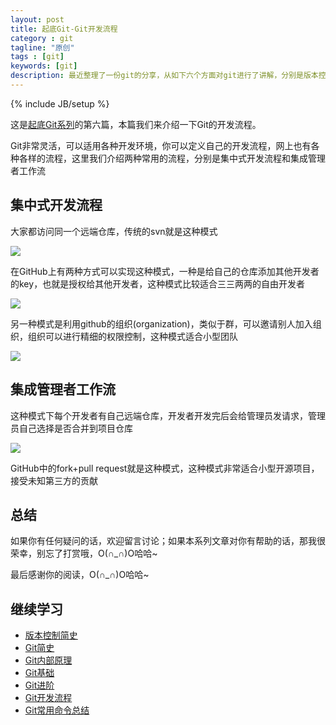 ```yaml
---
layout: post
title: 起底Git-Git开发流程
category : git
tagline: "原创"
tags : [git]
keywords: [git]
description: 最近整理了一份git的分享，从如下六个方面对git进行了讲解，分别是版本控制简史，Git简史，Git内部原理，Git基础，Git进阶，Git开发流程
---
```

{% include JB/setup %}

这是[起底Git系列](http://yanhaijing.com/git/2017/01/19/deep-git-0/)的第六篇，本篇我们来介绍一下Git的开发流程。

Git非常灵活，可以适用各种开发环境，你可以定义自己的开发流程，网上也有各种各样的流程，这里我们介绍两种常用的流程，分别是集中式开发流程和集成管理者工作流

## 集中式开发流程
大家都访问同一个远端仓库，传统的svn就是这种模式

![]({{BLOG_IMG}}471.png)

在GitHub上有两种方式可以实现这种模式，一种是给自己的仓库添加其他开发者的key，也就是授权给其他开发者，这种模式比较适合三三两两的自由开发者

![]({{BLOG_IMG}}472.png)

另一种模式是利用github的组织(organization)，类似于群，可以邀请别人加入组织，组织可以进行精细的权限控制，这种模式适合小型团队

![]({{BLOG_IMG}}473.png)

## 集成管理者工作流
这种模式下每个开发者有自己远端仓库，开发者开发完后会给管理员发请求，管理员自己选择是否合并到项目仓库

![]({{BLOG_IMG}}474.png)

GitHub中的fork+pull request就是这种模式，这种模式非常适合小型开源项目，接受未知第三方的贡献

## 总结
如果你有任何疑问的话，欢迎留言讨论；如果本系列文章对你有帮助的话，那我很荣幸，别忘了打赏哦，O(∩_∩)O哈哈~

最后感谢你的阅读，O(∩_∩)O哈哈~

## 继续学习
- [版本控制简史](http://yanhaijing.com/git/2017/01/19/deep-git-1/)
- [Git简史](http://yanhaijing.com/git/2017/01/19/deep-git-2/)
- [Git内部原理](http://yanhaijing.com/git/2017/02/08/deep-git-3/)
- [Git基础](http://yanhaijing.com/git/2017/02/09/deep-git-4/)
- [Git进阶](http://yanhaijing.com/git/2017/02/09/deep-git-5/)
- [Git开发流程](http://yanhaijing.com/git/2017/02/09/deep-git-6/)
- [Git常用命令总结](http://yanhaijing.com/git/2014/11/01/my-git-note/)

